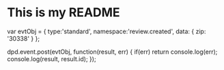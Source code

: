 # This is my README

var evtObj = {
    type:'standard',
    namespace:'review.created',
    data: {
        zip: '30338'
    }
};

dpd.event.post(evtObj, function(result, err) {
  if(err) return console.log(err);
  console.log(result, result.id);
});

